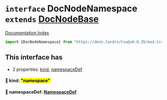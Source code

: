 # `interface` DocNodeNamespace `extends` [DocNodeBase](../private.interface.DocNodeBase/README.md)

[Documentation Index](../README.md)

```ts
import {DocNodeNamespace} from "https://deno.land/x/tsa@v0.0.35/mod.ts"
```

## This interface has

- 2 properties:
[kind](#-kind-namespace),
[namespaceDef](#-namespacedef-namespacedef)


#### 📄 kind: <mark>"namespace"</mark>



#### 📄 namespaceDef: [NamespaceDef](../interface.NamespaceDef/README.md)



